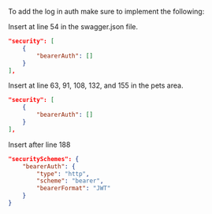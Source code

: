 To add the log in auth make sure to implement the following:

Insert at line 54 in the swagger.json file.

```json
"security": [
    {
        "bearerAuth": []
    }
],
```

Insert at line 63, 91, 108, 132, and 155 in the pets area.

```json
"security": [
    {
        "bearerAuth": []
    }
],
```

Insert after line 188

```json
"securitySchemes": {
    "bearerAuth": {
        "type": "http",
        "scheme": "bearer",
        "bearerFormat": "JWT"
    }
}
```
